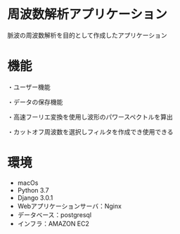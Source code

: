# 周波数解析アプリケーション
脈波の周波数解析を目的として作成したアプリケーション
# 機能
・ユーザー機能

・データの保存機能

・高速フーリエ変換を使用し波形のパワースペクトルを算出

・カットオフ周波数を選択しフィルタを作成でき使用できる
# 環境
* macOs
* Python 3.7
* Django 3.0.1
* Webアプリケーションサーバ：Nginx
* データベース：postgresql
* インフラ：AMAZON EC2
